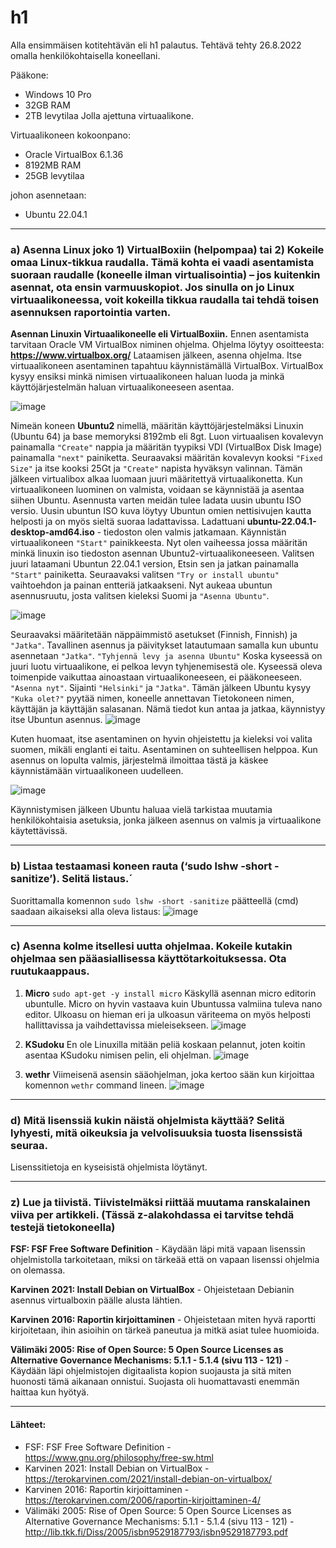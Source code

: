# h1

Alla ensimmäisen kotitehtävän eli h1 palautus. 
Tehtävä tehty 26.8.2022 omalla henkilökohtaisella koneellani.

Pääkone:

- Windows 10 Pro
- 32GB RAM
- 2TB levytilaa Jolla ajettuna virtuaalikone.

Virtuaalikoneen kokoonpano:

- Oracle VirtualBox 6.1.36 
- 8192MB RAM
- 25GB levytilaa

johon asennetaan:
- Ubuntu 22.04.1

------------------------------------------------------------------------------

### a) Asenna Linux joko 1) VirtualBoxiin (helpompaa) tai 2) Kokeile omaa Linux-tikkua raudalla. Tämä kohta ei vaadi asentamista suoraan raudalle (koneelle ilman virtualisointia) – jos kuitenkin asennat, ota ensin varmuuskopiot. Jos sinulla on jo Linux virtuaalikoneessa, voit kokeilla tikkua raudalla tai tehdä toisen asennuksen raportointia varten.
**Asennan Linuxin Virtuaalikoneelle eli VirtualBoxiin.** Ennen asentamista tarvitaan Oracle VM VirtualBox niminen ohjelma. Ohjelma löytyy osoitteesta: **https://www.virtualbox.org/** Lataamisen jälkeen, asenna ohjelma. Itse virtuaalikoneen asentaminen tapahtuu käynnistämällä VirtualBox. VirtualBox kysyy ensiksi minkä nimisen virtuaalikoneen haluan luoda ja minkä käyttöjärjestelmän haluan virtuaalikoneeseen asentaa. 

![image](https://user-images.githubusercontent.com/102689055/187198646-9a38dba7-3638-4efa-aa6e-7d9089657015.png) 

Nimeän koneen **Ubuntu2** nimellä, määritän käyttöjärjestelmäksi Linuxin (Ubuntu 64) ja base memoryksi 8192mb eli 8gt. Luon virtuaalisen kovalevyn painamalla `"Create"` nappia ja määritän tyypiksi VDI (VirtualBox Disk Image) painamalla `"next"` painiketta. Seuraavaksi määritän kovalevyn kooksi `"Fixed Size"` ja itse kooksi 25Gt ja `"Create"` napista hyväksyn valinnan. Tämän jälkeen virtualibox alkaa luomaan juuri määritettyä virtuaalikonetta. Kun virtuaalikoneen luominen on valmista, voidaan se käynnistää ja asentaa siihen Ubuntu. Asennusta varten meidän tulee ladata uusin ubuntu ISO versio. Uusin ubuntun ISO kuva löytyy Ubuntun omien nettisivujen kautta helposti ja on myös sieltä suoraa ladattavissa. Ladattuani **ubuntu-22.04.1-desktop-amd64.iso** - tiedoston olen valmis jatkamaan. Käynnistän virtuaalikoneen `"Start"` painikkeesta. Nyt olen vaiheessa jossa määritän minkä linuxin iso tiedoston asennan Ubuntu2-virtuaalikoneeseen. Valitsen juuri lataamani Ubuntun 22.04.1 version, Etsin sen ja jatkan painamalla `"Start"` painiketta. Seuraavaksi valitsen `"Try or install ubuntu"` vaihtoehdon ja painan entteriä jatkaakseni. Nyt aukeaa ubuntun asennusruutu, josta valitsen kieleksi Suomi ja `"Asenna Ubuntu"`. 

![image](https://user-images.githubusercontent.com/102689055/186856309-0237c607-a2c1-4b74-9110-bf59f680f119.png)

Seuraavaksi määritetään näppäimmistö asetukset (Finnish, Finnish) ja `"Jatka"`. Tavallinen asennus ja päivitykset latautumaan samalla kun ubuntu asennetaan `"Jatka"`. `"Tyhjennä levy ja asenna Ubuntu"` Koska kyseessä on juuri luotu virtuaalikone, ei pelkoa levyn tyhjenemisestä ole. Kyseessä oleva toimenpide vaikuttaa ainoastaan virtuaalikoneeseen, ei pääkoneeseen. `"Asenna nyt"`. Sijainti `"Helsinki"` ja `"Jatka"`. Tämän jälkeen Ubuntu kysyy `"Kuka olet?"` pyytää nimen, koneelle annettavan Tietokoneen nimen, käyttäjän ja käyttäjän salasanan. Nämä tiedot kun antaa ja jatkaa, käynnistyy itse Ubuntun asennus. 
![image](https://user-images.githubusercontent.com/102689055/187202844-b8be41a6-0bec-4666-89fc-a55c0128cbe0.png) 

Kuten huomaat, itse asentaminen on hyvin ohjeistettu ja kieleksi voi valita suomen, mikäli englanti ei taitu. Asentaminen on suhteellisen helppoa. Kun asennus on lopulta valmis, järjestelmä ilmoittaa tästä ja käskee käynnistämään virtuaalikoneen uudelleen. 

![image](https://user-images.githubusercontent.com/102689055/187203466-e3b6a0b2-a420-4173-830a-8ec6789d3188.png)
 
Käynnistymisen jälkeen Ubuntu haluaa vielä tarkistaa muutamia henkilökohtaisia asetuksia, jonka jälkeen asennus on valmis ja virtuaalikone käytettävissä. 

-------------------------------------------------------------------

### b) Listaa testaamasi koneen rauta (‘sudo lshw -short -sanitize’). Selitä listaus.´
Suorittamalla komennon `sudo lshw -short -sanitize` päätteellä (cmd) saadaan aikaiseksi alla oleva listaus: 
![image](https://user-images.githubusercontent.com/102689055/187204393-bdc57a9d-f0fc-4516-8eee-33c6e2bf7e1b.png)

-------------------------------------------------------------------

### c) Asenna kolme itsellesi uutta ohjelmaa. Kokeile kutakin ohjelmaa sen pääasiallisessa käyttötarkoituksessa. Ota ruutukaappaus.
1. **Micro** `sudo apt-get -y install micro` Käskyllä asennan micro editorin ubuntulle. Micro on hyvin vastaava kuin Ubuntussa valmiina tuleva nano editor. Ulkoasu on hieman eri ja ulkoasun väriteema on myös helposti hallittavissa ja vaihdettavissa mieleisekseen. ![image](https://user-images.githubusercontent.com/102689055/187925658-4fbde83b-0975-4e4b-a68d-b9b5c49f20b1.png)


2. **KSudoku**
En ole Linuxilla mitään peliä koskaan pelannut, joten koitin asentaa KSudoku nimisen pelin, eli ohjelman. 
![image](https://user-images.githubusercontent.com/102689055/187928272-b298f2bf-9367-463c-9c07-8239feb5b08a.png)


3. **wethr**
Viimeisenä asensin sääohjelman, joka kertoo sään kun kirjoittaa komennon `wethr` command lineen.
![image](https://user-images.githubusercontent.com/102689055/187929491-9763ee11-f3df-47fc-90b6-bd7f520fa208.png)

--------------------------------------------------------------------------

### d) Mitä lisenssiä kukin näistä ohjelmista käyttää? Selitä lyhyesti, mitä oikeuksia ja velvolisuuksia tuosta lisenssistä seuraa.
Lisenssitietoja en kyseisistä ohjelmista löytänyt. 

----------------------------------------------------------------------

### z) Lue ja tiivistä. Tiivistelmäksi riittää muutama ranskalainen viiva per artikkeli. (Tässä z-alakohdassa ei tarvitse tehdä testejä tietokoneella)
**FSF: FSF Free Software Definition**  - Käydään läpi mitä vapaan lisenssin ohjelmistolla tarkoitetaan, miksi on tärkeää että on vapaan lisenssi ohjelmia on olemassa. 

**Karvinen 2021: Install Debian on VirtualBox** - Ohjeistetaan Debianin asennus virtualboxin päälle alusta lähtien. 

**Karvinen 2016: Raportin kirjoittaminen** - Ohjeistetaan miten hyvä raportti kirjoitetaan, ihin asioihin on tärkeä paneutua ja mitkä asiat tulee huomioida. 

**Välimäki 2005: Rise of Open Source: 5 Open Source Licenses as Alternative Governance Mechanisms: 5.1.1 - 5.1.4 (sivu 113 - 121)** - Käydään läpi ohjelmistojen digitaalista kopion suojausta ja sitä miten huonosti tämä aikanaan onnistui. Suojasta oli huomattavasti enemmän haittaa kun hyötyä. 

-------------------------------------------------------------------

#### Lähteet:

- FSF: FSF Free Software Definition - https://www.gnu.org/philosophy/free-sw.html
- Karvinen 2021: Install Debian on VirtualBox - https://terokarvinen.com/2021/install-debian-on-virtualbox/
- Karvinen 2016: Raportin kirjoittaminen - https://terokarvinen.com/2006/raportin-kirjoittaminen-4/
- Välimäki 2005: Rise of Open Source: 5 Open Source Licenses as Alternative Governance Mechanisms: 5.1.1 - 5.1.4 (sivu 113 - 121) - http://lib.tkk.fi/Diss/2005/isbn9529187793/isbn9529187793.pdf



